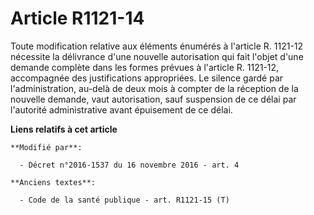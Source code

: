 # Article R1121-14

Toute modification relative aux éléments énumérés à l'article R. 1121-12 nécessite la délivrance d'une nouvelle autorisation
qui fait l'objet d'une demande complète dans les formes prévues à l'article R. 1121-12, accompagnée des justifications
appropriées. Le silence gardé par l'administration, au-delà de deux mois à compter de la réception de la nouvelle demande,
vaut autorisation, sauf suspension de ce délai par l'autorité administrative avant épuisement de ce délai.

**Liens relatifs à cet article**

	**Modifié par**:

	  - Décret n°2016-1537 du 16 novembre 2016 - art. 4

	**Anciens textes**:

	  - Code de la santé publique - art. R1121-15 (T)
